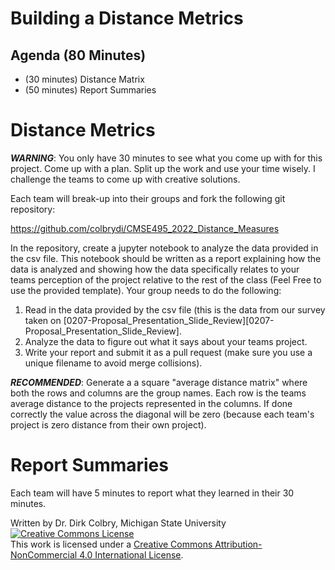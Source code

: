 # Building a Distance Metrics


## Agenda (80 Minutes)

- (30 minutes) Distance Matrix
- (50 minutes) Report Summaries


# Distance Metrics

**_WARNING_**: You only have 30 minutes to see what you come up with for this project.  Come up with a plan. Split up the work and use your time wisely.  I challenge the teams to come up with creative solutions.

Each team will break-up into their groups and fork the following git repository:

https://github.com/colbrydi/CMSE495_2022_Distance_Measures

In the repository, create a jupyter notebook to analyze the data provided in the csv file.  This notebook should be written as a report explaining how the data is analyzed and showing how the data specifically relates to your teams perception of the project relative to the rest of the class (Feel Free to use the provided template).  Your group needs to do the following:

1. Read in the data provided by the csv file (this is the data from our survey taken on [0207-Proposal_Presentation_Slide_Review][0207-Proposal_Presentation_Slide_Review].
2. Analyze the data to figure out what it says about your teams project.
3. Write your report and submit it as a pull request (make sure you use a unique filename to avoid merge collisions). 


**_RECOMMENDED_**: Generate a a square "average distance matrix" where both the rows and columns are the group names.  Each row is the teams average distance to the projects represented in the columns. If done correctly the value across the diagonal will be zero (because each team's project is zero distance from their own project). 


# Report Summaries

Each team will have 5 minutes to report what they learned in their 30 minutes.  


Written by Dr. Dirk Colbry, Michigan State University
<a rel="license" href="http://creativecommons.org/licenses/by-nc/4.0/"><img alt="Creative Commons License" style="border-width:0" src="https://i.creativecommons.org/l/by-nc/4.0/88x31.png" /></a><br />This work is licensed under a <a rel="license" href="http://creativecommons.org/licenses/by-nc/4.0/">Creative Commons Attribution-NonCommercial 4.0 International License</a>.
